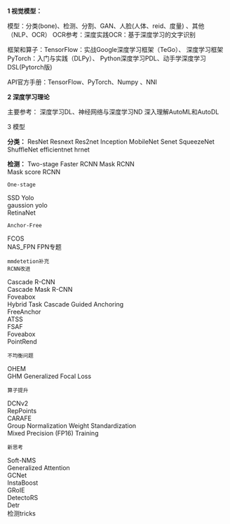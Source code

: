 **1 视觉模型：**

模型：分类(bone)、检测、分割、GAN、人脸(人体、reid、度量) 、其他（NLP、OCR）
OCR参考：深度实践OCR：基于深度学习的文字识别

框架和算子：TensorFlow：实战Google深度学习框架（TeGo）、
深度学习框架PyTorch：入门与实践（DLPy）、
Python深度学习PDL、动手学深度学习DSL(Pytorch版)

API官方手册：TensorFlow、PyTorch、Numpy 、NNI


**2 深度学习理论**

主要参考：
深度学习DL、神经网络与深度学习ND
深入理解AutoML和AutoDL


3 模型

**分类：**
ResNet
Resnext
Res2net
Inception
MobileNet
Senet
SqueezeNet
ShuffleNet
efficientnet
hrnet

**检测：**
	Two-stage
Faster RCNN	
Mask RCNN	
Mask score RCNN	

	One-stage
SSD	
Yolo	
gaussion yolo	
RetinaNet	

	Anchor-Free
FCOS	
NAS_FPN	
FPN专题	

	mmdetetion补充
	RCNN改进
Cascade R-CNN	
Cascade Mask R-CNN	
Foveabox 	
Hybrid Task Cascade	
Guided Anchoring	
FreeAnchor	
ATSS	
FSAF	
Foveabox 	
PointRend	

	不均衡问题
OHEM	
GHM	
Generalized Focal Loss	

	算子提升
DCNv2	
RepPoints	
CARAFE	
Group Normalization	
Weight Standardization 	
Mixed Precision (FP16) Training	

	新思考
Soft-NMS 	
Generalized Attention	
GCNet	
InstaBoost	
GRoIE	
DetectoRS	
Detr 	
检测tricks	
